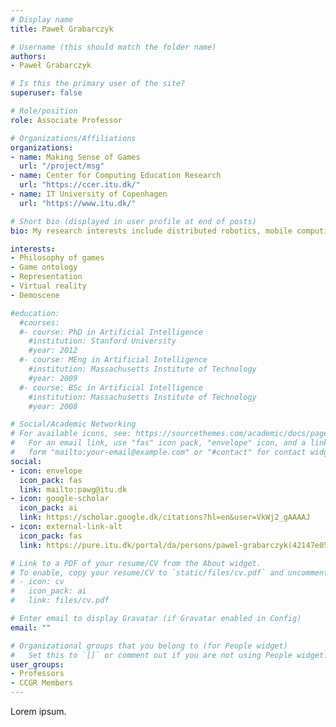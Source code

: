 ```yaml
---
# Display name
title: Paweł Grabarczyk

# Username (this should match the folder name)
authors:
- Paweł Grabarczyk

# Is this the primary user of the site?
superuser: false

# Role/position
role: Associate Professor

# Organizations/Affiliations
organizations:
- name: Making Sense of Games
  url: "/project/msg"
- name: Center for Computing Education Research
  url: "https://ccer.itu.dk/"
- name: IT University of Copenhagen
  url: "https://www.itu.dk/"

# Short bio (displayed in user profile at end of posts)
bio: My research interests include distributed robotics, mobile computing and programmable matter.

interests:
- Philosophy of games
- Game ontology
- Representation
- Virtual reality
- Demoscene

#education:
  #courses:
  #- course: PhD in Artificial Intelligence
    #institution: Stanford University
    #year: 2012
  #- course: MEng in Artificial Intelligence
    #institution: Massachusetts Institute of Technology
    #year: 2009
  #- course: BSc in Artificial Intelligence
    #institution: Massachusetts Institute of Technology
    #year: 2008

# Social/Academic Networking
# For available icons, see: https://sourcethemes.com/academic/docs/page-builder/#icons
#   For an email link, use "fas" icon pack, "envelope" icon, and a link in the
#   form "mailto:your-email@example.com" or "#contact" for contact widget.
social:
- icon: envelope
  icon_pack: fas
  link: mailto:pawg@itu.dk
- icon: google-scholar
  icon_pack: ai
  link: https://scholar.google.dk/citations?hl=en&user=VkWj2_gAAAAJ
- icon: external-link-alt
  icon_pack: fas
  link: https://pure.itu.dk/portal/da/persons/pawel-grabarczyk(42147e05-f94c-471d-a889-c57a01e4bdd0).html 

# Link to a PDF of your resume/CV from the About widget.
# To enable, copy your resume/CV to `static/files/cv.pdf` and uncomment the lines below.
# - icon: cv
#   icon_pack: ai
#   link: files/cv.pdf

# Enter email to display Gravatar (if Gravatar enabled in Config)
email: ""

# Organizational groups that you belong to (for People widget)
#   Set this to `[]` or comment out if you are not using People widget.
user_groups:
- Professors
- CCGR Members
---
```


Lorem ipsum.